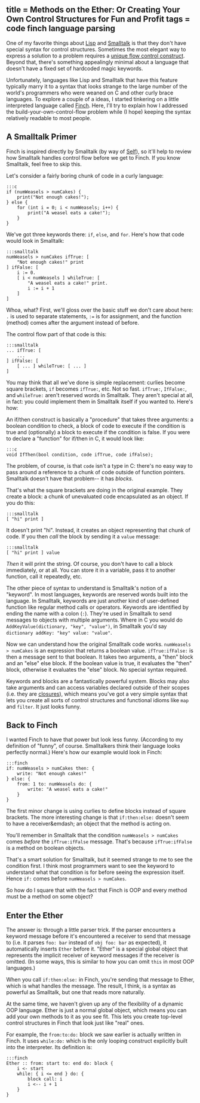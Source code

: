 title = Methods on the Ether: Or Creating Your Own Control Structures for Fun and Profit
tags = code finch language parsing
---
One of my favorite things about [Lisp](http://en.wikipedia.org/wiki/Lisp_%28programming_language%29) and [Smalltalk](http://en.wikipedia.org/wiki/Smalltalk) is that they
don't have special syntax for control structures. Sometimes the most elegant
way to express a solution to a problem requires a [unique flow control
construct](http://en.wikipedia.org/wiki/Domain-specific_language). Beyond that, there's something appealingly minimal about a
language that doesn't have a fixed set of hardcoded magic keywords.

Unfortunately, languages like Lisp and Smalltalk that have this feature
typically marry it to a syntax that looks strange to the large number of the
world's programmers who were weaned on C and other curly brace languages. To
explore a couple of a ideas, I started tinkering on a little interpreted
language called [Finch](http://bitbucket.org/munificent/finch). Here, I'll try to explain how I addressed the
build-your-own-control-flow problem while (I hope) keeping the syntax
relatively readable to most people.

## A Smalltalk Primer

Finch is inspired directly by Smalltalk (by way of [Self](http://en.wikipedia.org/wiki/Self_%28programming_language%29)), so it'll help
to review how Smalltalk handles control flow before we get to Finch. If you
know Smalltalk, feel free to skip this.

Let's consider a fairly boring chunk of code in a curly language:

    :::c
    if (numWeasels > numCakes) {
        print("Not enough cakes!");
    } else {
        for (int i = 0; i < numWeasels; i++) {
            print("A weasel eats a cake!");
        }
    }

We've got three keywords there: `if`, `else`, and `for`. Here's how that code
would look in Smalltalk:

    :::smalltalk
    numWeasels > numCakes ifTrue: [
        "Not enough cakes!" print
    ] ifFalse: [
        i := 0.
        [ i < numWeasels ] whileTrue: [
            "A weasel eats a cake!" print.
            i := i + 1
        ]
    ]

Whoa, what? First, we'll gloss over the basic stuff we don't care about here:
`.` is used to separate statements, `:=` is for assignment, and the function
(method) comes after the argument instead of before.

The control flow part of that code is this:

    :::smalltalk
    ... ifTrue: [
        ...
    ] ifFalse: [
        [ ... ] whileTrue: [ ... ]
    ]

You may think that all we've done is simple replacement: curlies become square
brackets, `if` becomes `ifTrue:`, etc. Not so fast. `ifTrue:`, `IfFalse:`, and
`whileTrue:` aren't reserved words in Smalltalk. They aren't special at all,
in fact: you could implement them in Smalltalk itself if you wanted to. Here's
how:

An if/then construct is basically a "procedure" that takes three arguments: a
boolean condition to check, a block of code to execute if the condition is
true and (optionally) a block to execute if the condition is false. If you
were to declare a "function" for if/then in C, it would look like:

    :::c
    void IfThen(bool condition, code ifTrue, code ifFalse);

The problem, of course, is that `code` isn't a type in C: there's no easy way
to pass around a reference to a chunk of code outside of function pointers.
Smalltalk doesn't have that problem-- it has *blocks*.

That's what the square brackets are doing in the original example. They create
a block: a chunk of unevaluated code encapsulated as an object. If you do
this:

    :::smalltalk
    [ "hi" print ]

It doesn't print "hi". Instead, it creates an object representing that chunk
of code. If you then *call* the block by sending it a `value` message:

    :::smalltalk
    [ "hi" print ] value

*Then* it will print the string. Of course, you don't have to call a block
immediately, or at all. You can store it in a variable, pass it to another
function, call it repeatedly, etc.

The other piece of syntax to understand is Smalltalk's notion of a "keyword".
In most languages, keywords are reserved words built into the language. In
Smalltalk, keywords are just another kind of user-defined function like
regular method calls or operators. Keywords are identified by ending the name
with a colon (`:`). They're used in Smalltalk to send messages to objects with
multiple arguments. Where in C you would do `AddKeyValue(dictionary, "key",
"value")`, in Smalltalk you'd say `dictionary addKey: "key" value: "value"`.

Now we can understand how the original Smalltalk code works. `numWeasels >
numCakes` is an expression that returns a boolean value. `ifTrue:ifFalse:` is
then a message sent to that boolean. It takes two arguments, a "then" block
and an "else" else block. If the boolean value is true, it evaluates the
"then" block, otherwise it evaluates the "else" block. No special syntax
required.

Keywords and blocks are a fantastically powerful system. Blocks may also take
arguments and can access variables declared outside of their scopes (i.e. they
are [closures](http://en.wikipedia.org/wiki/Closure_%28computer_science%29)), which means you've got a very simple syntax that lets you
create all sorts of control structures and functional idioms like `map` and
`filter`. It just looks funny.

## Back to Finch

I wanted Finch to have that power but look less funny. (According to my
definition of "funny", of course. Smalltalkers think their language looks
perfectly normal.) Here's how our example would look in Finch:

    :::finch
    if: numWeasels > numCakes then: {
        write: "Not enough cakes!"
    } else: {
        from: 1 to: numWeasels do: {
            write: "A weasel eats a cake!"
        }
    }

The first minor change is using curlies to define blocks instead of square
brackets. The more interesting change is that `if:then:else:` doesn't seem to
have a receiver&emdash; an object that the method is acting on.

You'll remember in Smalltalk that the condition `numWeasels > numCakes` comes
*before* the `ifTrue:ifFalse` message. That's because `ifTrue:ifFalse` is a
method on boolean objects.

That's a smart solution for Smalltalk, but it seemed strange to me to see the
condition first. I think most programmers want to see the keyword to
understand what that condition is for before seeing the expression itself.
Hence `if:` comes before `numWeasels > numCakes`.

So how do I square that with the fact that Finch is OOP and every method must
be a method on some object?

## Enter the Ether

The answer is: through a little parser trick. If the parser encounters a
keyword message before it's encountered a receiver to send that message to
(i.e. it parses `foo: bar` instead of `obj foo: bar` as expected), it
automatically inserts `Ether` before it. "Ether" is a special global object
that represents the implicit receiver of keyword messages if the receiver is
omitted. (In some ways, this is similar to how you can omit `this` in most OOP
languages.)

When you call `if:then:else:` in Finch, you're sending that message to Ether,
which is what handles the message. The result, I think, is a syntax as
powerful as Smalltalk, but one that reads more naturally.

At the same time, we haven't given up any of the flexibility of a dynamic OOP
language. Ether is just a normal global object, which means you can add your
own methods to it as you see fit. This lets you create top-level control
structures in Finch that look just like "real" ones.

For example, the `from:to:do:` block we saw earlier is actually written in
Finch. It uses `while:do:` which is the only looping construct explicitly
built into the interpreter. Its definition is:

    :::finch
    Ether :: from: start to: end do: block {
        i <- start
        while: { i <= end } do: {
            block call: i
            i <-- i + 1
        }
    }
